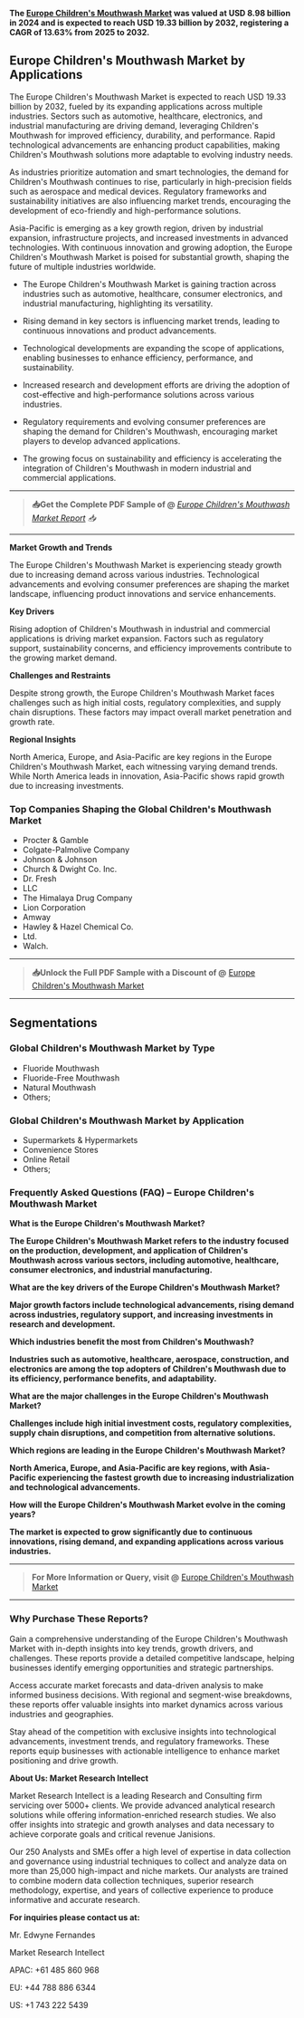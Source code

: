 <p><strong>The <a href="https://www.marketresearchintellect.com/download-sample/?rid=1019944&amp;utm_source=Pulse-April-Europe&amp;utm_medium=852">Europe Children's Mouthwash Market</a> was valued at USD 8.98 billion in 2024 and is expected to reach USD 19.33 billion by 2032, registering a CAGR of 13.63% from 2025 to 2032.</strong></p><h2>Europe Children's Mouthwash Market by Applications&nbsp;</h2><p><p>The Europe Children's Mouthwash Market is expected to reach USD 19.33 billion by 2032, fueled by its expanding applications across multiple industries. Sectors such as automotive, healthcare, electronics, and industrial manufacturing are driving demand, leveraging Children's Mouthwash for improved efficiency, durability, and performance. Rapid technological advancements are enhancing product capabilities, making Children's Mouthwash solutions more adaptable to evolving industry needs.</p><p>As industries prioritize automation and smart technologies, the demand for Children's Mouthwash continues to rise, particularly in high-precision fields such as aerospace and medical devices. Regulatory frameworks and sustainability initiatives are also influencing market trends, encouraging the development of eco-friendly and high-performance solutions.</p><p>Asia-Pacific is emerging as a key growth region, driven by industrial expansion, infrastructure projects, and increased investments in advanced technologies. With continuous innovation and growing adoption, the Europe Children's Mouthwash Market is poised for substantial growth, shaping the future of multiple industries worldwide.</p></p><ul><li><p>The Europe Children's Mouthwash Market is gaining traction across industries such as automotive, healthcare, consumer electronics, and industrial manufacturing, highlighting its versatility.</p></li><li><p>Rising demand in key sectors is influencing market trends, leading to continuous innovations and product advancements.</p></li><li><p>Technological developments are expanding the scope of applications, enabling businesses to enhance efficiency, performance, and sustainability.</p></li><li><p>Increased research and development efforts are driving the adoption of cost-effective and high-performance solutions across various industries.</p></li><li><p>Regulatory requirements and evolving consumer preferences are shaping the demand for Children's Mouthwash, encouraging market players to develop advanced applications.</p></li><li><p>The growing focus on sustainability and efficiency is accelerating the integration of Children's Mouthwash in modern industrial and commercial applications.</p></li></ul><hr /><blockquote><p><strong><span class="font-[700]">📥Get the Complete PDF Sample of @ </span></strong><em><span class="font-[700]"><a href="https://www.marketresearchintellect.com/download-sample/?rid=1019944&amp;utm_source=Pulse-April-Europe&amp;utm_medium=852" target="_blank" data-tracking-control-name="article-ssr-frontend-pulse_little-text-block" data-tracking-will-navigate="" data-test-link="">Europe Children's Mouthwash Market Report</a>&nbsp;📥</span></em></p></blockquote><hr /><p class="" data-start="77" data-end="360"><strong data-start="77" data-end="105">Market Growth and Trends</strong></p><p class="" data-start="77" data-end="360">The Europe Children's Mouthwash Market is experiencing steady growth due to increasing demand across various industries. Technological advancements and evolving consumer preferences are shaping the market landscape, influencing product innovations and service enhancements.</p><p class="" data-start="362" data-end="606"><strong data-start="362" data-end="377">Key Drivers</strong></p><p class="" data-start="362" data-end="606">Rising adoption of Children's Mouthwash in industrial and commercial applications is driving market expansion. Factors such as regulatory support, sustainability concerns, and efficiency improvements contribute to the growing market demand.</p><p class="" data-start="608" data-end="849"><strong data-start="608" data-end="637">Challenges and Restraints</strong></p><p class="" data-start="608" data-end="849">Despite strong growth, the Europe Children's Mouthwash Market faces challenges such as high initial costs, regulatory complexities, and supply chain disruptions. These factors may impact overall market penetration and growth rate.</p><p class="" data-start="851" data-end="1095"><strong data-start="851" data-end="872">Regional Insights</strong></p><p class="" data-start="851" data-end="1095">North America, Europe, and Asia-Pacific are key regions in the Europe Children's Mouthwash Market, each witnessing varying demand trends. While North America leads in innovation, Asia-Pacific shows rapid growth due to increasing investments.</p><p><h3>Top Companies Shaping the Global Children's Mouthwash Market </h3><ul><li>Procter & Gamble</li><li>Colgate-Palmolive Company</li><li>Johnson & Johnson</li><li>Church & Dwight Co. Inc.</li><li>Dr. Fresh</li><li>LLC</li><li>The Himalaya Drug Company</li><li>Lion Corporation</li><li>Amway</li><li>Hawley & Hazel Chemical Co.</li><li>Ltd.</li><li>Walch.</li></ul></p><hr /><blockquote><p><strong>📥Unlock the Full PDF Sample with a Discount of @</strong> <a href="https://www.marketresearchintellect.com/ask-for-discount/?rid=1019944&amp;utm_source=Pulse-April-Europe&amp;utm_medium=852">Europe Children's Mouthwash Market</a></p></blockquote><hr /><p><h2>Segmentations</h2><h3>Global Children's Mouthwash Market by Type</h3><ul><li>Fluoride Mouthwash</li><li>Fluoride-Free Mouthwash</li><li>Natural Mouthwash</li><li>Others;</li></ul><h3>Global Children's Mouthwash Market by Application</h3><ul><li>Supermarkets & Hypermarkets</li><li>Convenience Stores</li><li>Online Retail</li><li>Others;</li></ul></p><h3><strong>Frequently Asked Questions (FAQ) &ndash; Europe Children's Mouthwash Market</strong></h3><p><strong>What is the Europe Children's Mouthwash Market?</strong></p><p><strong>The Europe Children's Mouthwash Market refers to the industry focused on the production, development, and application of Children's Mouthwash across various sectors, including automotive, healthcare, consumer electronics, and industrial manufacturing.</strong></p><p><strong>What are the key drivers of the Europe Children's Mouthwash Market?</strong></p><p><strong>Major growth factors include technological advancements, rising demand across industries, regulatory support, and increasing investments in research and development.</strong></p><p><strong>Which industries benefit the most from Children's Mouthwash?</strong></p><p><strong>Industries such as automotive, healthcare, aerospace, construction, and electronics are among the top adopters of Children's Mouthwash due to its efficiency, performance benefits, and adaptability.</strong></p><p><strong>What are the major challenges in the Europe Children's Mouthwash Market?</strong></p><p><strong>Challenges include high initial investment costs, regulatory complexities, supply chain disruptions, and competition from alternative solutions.</strong></p><p><strong>Which regions are leading in the Europe Children's Mouthwash Market?</strong></p><p><strong>North America, Europe, and Asia-Pacific are key regions, with Asia-Pacific experiencing the fastest growth due to increasing industrialization and technological advancements.</strong></p><p><strong>How will the Europe Children's Mouthwash Market evolve in the coming years?</strong></p><p><strong>The market is expected to grow significantly due to continuous innovations, rising demand, and expanding applications across various industries.</strong></p><hr /><blockquote><p><span class="font-[700]"><strong>For More Information or Query, visit&nbsp;@</strong>&nbsp;</span><span class="font-[700]"><a href="https://www.marketresearchintellect.com/product/global-childrens-mouthwash-market/?utm_source=Linkedin&utm_medium=852" target="_blank" data-tracking-control-name="article-ssr-frontend-pulse_little-text-block" data-tracking-will-navigate="" data-test-link="">Europe Children's Mouthwash Market</a></span></p></blockquote><hr /><h3><strong data-start="0" data-end="31">Why Purchase These Reports?</strong></h3><p class="" data-start="35" data-end="297">Gain a comprehensive understanding of the Europe Children's Mouthwash Market with in-depth insights into key trends, growth drivers, and challenges. These reports provide a detailed competitive landscape, helping businesses identify emerging opportunities and strategic partnerships.</p><p class="" data-start="299" data-end="540">Access accurate market forecasts and data-driven analysis to make informed business decisions. With regional and segment-wise breakdowns, these reports offer valuable insights into market dynamics across various industries and geographies.</p><p class="" data-start="542" data-end="784">Stay ahead of the competition with exclusive insights into technological advancements, investment trends, and regulatory frameworks. These reports equip businesses with actionable intelligence to enhance market positioning and drive growth.</p><p><strong><span class="font-[700]">About Us: Market Research Intellect</span></strong></p><p><span class="">Market Research Intellect is a leading Research and Consulting firm servicing over 5000+ clients. We provide advanced analytical research solutions while offering information-enriched research studies.&nbsp;</span>We also offer insights into strategic and growth analyses and data necessary to achieve corporate goals and critical revenue Janisions.</p><p><span class="">Our 250 Analysts and SMEs offer a high level of expertise in data collection and governance using industrial techniques to collect and analyze data on more than 25,000 high-impact and niche markets. Our analysts are trained to combine modern data collection techniques, superior research methodology, expertise, and years of collective experience to produce informative and accurate research.</span></p><p><strong>For inquiries please contact us at:</strong></p><p>Mr. Edwyne Fernandes</p><p>Market Research Intellect</p><p>APAC: +61 485 860 968</p><p>EU: +44 788 886 6344</p><p>US: +1 743 222 5439</p>